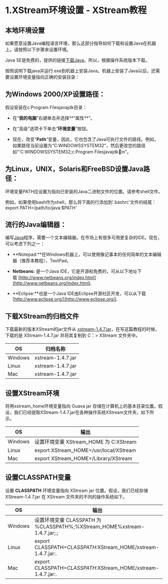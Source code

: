 # 1.XStream环境设置 - XStream教程
本地环境设置
------

如果愿意设置Java编程语言环境，那么这部分指导如何下载和设置Java在机器上。请按照以下步骤来设置环境。

Java SE是免费的，提供的链接[下载Java](http://java.sun.com/javase/downloads/index_jdk5.jsp)。所以，根据操作系统版本下载。

按照说明下载java并运行.exe到机器上安装Java。机器上安装了Java以后，还需要设置环境变量指向正确的安装目录：

为Windows 2000/XP设置路径：
---------------------

假设安装在c:Program Filesjavajdk目录：

*   在“**我的电脑**”右键单击并选择**“属性**”。
    
*   在“高级”选项卡下单击“**环境变量**”按钮。
    
*   现在，改变“**Path**”变量，因此，它也包含了Java可执行文件的路径。例如，如果路径当前设置为“C:WINDOWSSYSTEM32”，然后更改您的路径如“'C:WINDOWSSYSTEM32;c:Program Filesjavajdkin”。
    

为Linux，UNIX，Solaris和FreeBSD设置Java路径：
------------------------------------

环境变量PATH应设置为指向已安装的Java二进制文件的位置。请参考shell文件。

例如，如果使用bash作为shell，那么将下面的行添加到'.bashrc'文件的结尾：export PATH=/path/to/java:$PATH'

流行的Java编辑器：
-----------

编写[Java](http://www.yiibai.com/java/)程序，需要一个文本编辑器。在市场上有很多可用更复杂的IDE。现在，可以考虑下列之一：

*   **Notepad:**在Windows机器上，可以使用像记事本的任何简单的文本编辑器（推荐本教程），TextPad。
    
*   **Netbeans:** 是一个Java IDE，它是开源和免费的，可从以下地址下载 [http://www.netbeans.org/index.html](http://www.netbeans.org/index.html).
    
*   **Eclipse:**也是一个Java IDE由Eclipse开源社区开发，可以从下载[http://www.eclipse.org/](http://www.eclipse.org/).
    

下载XStream的归档文件
--------------

下载最新的版本XStream的jar文件从 [xstream-1.4.7.jar](https://nexus.codehaus.org/content/repositories/releases/com/thoughtworks/xstream/xstream/1.4.7/xstream-1.4.7.jar)，在写这篇教程的时候，下载的是 XStream-1.4.7.jar 并将其复制到 C：> XStream 文件夹中。

| OS | 归档名称 |
| --- | --- |
| Windows | xstream-1.4.7.jar |
| Linux | xstream-1.4.7.jar |
| Mac | xstream-1.4.7.jar |

设置XStream环境
-----------

将用xstream_home环境变量指向 Guava jar 存储在计算机上的基本目录位置。假设，我们已经提取XStream-1.4.7.jar在各种操作系统XStream文件夹，如下所示。

| OS | 输出 |
| --- | --- |
| Windows | 设置环境变量 XStream_HOME 为 C:XStream |
| Linux | export XStream_HOME=/usr/local/XStream |
| Mac | export XStream_HOME=/Library/XStream |

设置CLASSPATH变量
-------------

设置 **CLASSPATH** 环境变量指向 XStream jar 位置。假设，我们已经存储 XStream-1.4.7.jar 在 XStream 文件夹的不同的操作系统如下。

| OS | 输出 |
| --- | --- |
| Windows | 设置环境变量 CLASSPATH 为 %CLASSPATH%;%XStream_HOME%xstream-1.4.7.jar;.; |
| Linux | export CLASSPATH=$CLASSPATH:$XStream_HOME/xstream-1.4.7.jar:. |
| Mac | export CLASSPATH=$CLASSPATH:$XStream_HOME/xstream-1.4.7.jar:. |